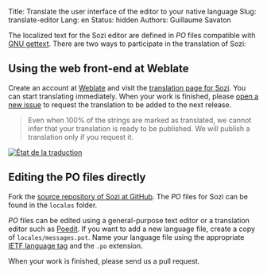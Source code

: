 Title: Translate the user interface of the editor to your native language
Slug: translate-editor
Lang: en
Status: hidden
Authors: Guillaume Savaton

The localized text for the Sozi editor are defined in *PO* files compatible with
[GNU gettext](https://www.gnu.org/software/gettext/).
There are two ways to participate in the translation of Sozi:

Using the web front-end at Weblate
----------------------------------------

Create an account at [Weblate](https://hosted.weblate.org)
and visit the [translation page for Sozi](https://hosted.weblate.org/projects/sozi/translations/).
You can start translating immediately.
When your work is finished, please [open a new issue](https://github.com/senshu/Sozi/issues)
to request the translation to be added to the next release.

> Even when 100% of the strings are marked as translated, we cannot
> infer that your translation is ready to be published.
> We will publish a translation only if you request it.

<a href="https://hosted.weblate.org/engage/sozi/?utm_source=widget">
<img src="https://hosted.weblate.org/widgets/sozi/-/translations/multi-auto.svg" alt="État de la traduction" />
</a>

Editing the PO files directly
-----------------------------

Fork the [source repository of Sozi at GitHub](https://github.com/senshu/Sozi).
The *PO* files for Sozi can be found in the `locales` folder.

*PO* files can be edited using a general-purpose text editor or a translation editor such as
[Poedit](http://poedit.net/).
If you want to add a new language file, create a copy of `locales/messages.pot`.
Name your language file using the appropriate [IETF language tag](http://www.langtag.net/)
and the `.po` extension.

When your work is finished, please send us a pull request.
